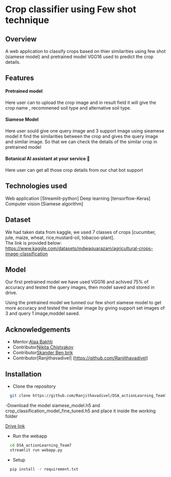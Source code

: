 
# Crop classifier using Few shot technique
## Overview
A web application to classify crops based on thier similarities using few shot (siamese model) and pretrained model VGG16 used to predict the crop details.

## Features
#### Pretrained model
Here user can to upload the crop image and in result field it will give the crop name , recommened soil type and alternative soil type.
#### Siamese Model
Here user sould give one query image and 3 support image using sieamese model it find the similarities between the crop and gives the query image and similar image. So that we can check the details of the similar crop in pretrained model
#### Botanical AI assistant at your service 💬
Here user can get all those crop details from our chat bot support

## Technologies used

Web application [Streamlit-python]
Deep learning [tensorflow-Keras]
Computer vision [Siamese algorithm]

## Dataset 

We had taken data from kaggle, we used 7 classes of crops [cucumber, jute, maize, wheat, rice,mustard-oil, tobacoo-plant].    
The link is provided below:  https://www.kaggle.com/datasets/mdwaquarazam/agricultural-crops-image-classification 
 

## Model

Our first pretrained model we have used VGG16 and achived 75% of accuracy and tested the query images, then model saved and stored in drive.

Using the pretrained model we tunned our few short siamese model to get more accuracy and tested the similar image by giving support set images of 3 and query 1 image,moddel saved.






## Acknowledgements

 - Mentor:[Alaa Bakhti](https://github.com/bachtn)
 - Contributor[Nikita Chistyakov](https://github.com/nikita-chistyakov)
 - Contributor[Skander Ben brik](https://github.com/Skander79)
 - Contributor[Ranjithavadivel] (https://github.com/Ranjithavadivel)



## Installation

- Clone the repository

```bash
  git clone https://github.com/Ranjithavadivel/DSA_actionLearning_Team7.git

```

-Download the model siamese_model.h5 and crop_classification_model_fine_tuned.h5 and place it inside the working folder 

[Drive link](https://drive.google.com/drive/folders/1SsqNUJ0blVwc3D76WwnOFH7pth5ydeJI?usp=sharing)

- Run the webapp 

```bash
  cd DSA_actionLearning_Team7
  streamlit run webapp.py
```

- Setup 

```bash
  pip install -r requirement.txt
```
    
